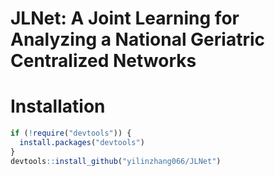 # JLNet: A Joint Learning for Analyzing a National Geriatric Centralized Networks
# Installation

``` r
if (!require("devtools")) {
  install.packages("devtools")
}
devtools::install_github("yilinzhang066/JLNet")
```
